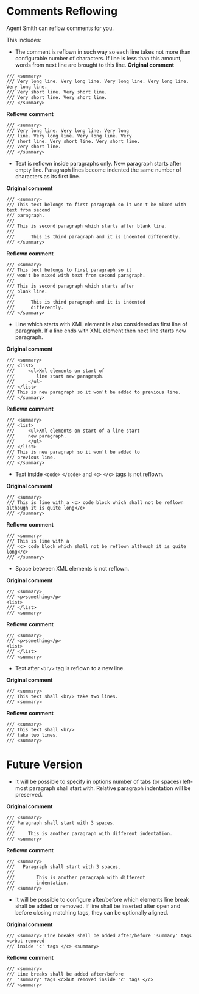 # Comments Reflowing #

Agent Smith can reflow comments for you.

This includes:
  * The comment is reflown in such way so each line takes not more than configurable number of characters. If line is less than this amount, words from next line are brought to this line.
**Original comment**
```
/// <summary>
/// Very long line. Very long line. Very long line. Very long line. Very long line.
/// Very short line. Very short line.
/// Very short line. Very short line.
/// </summary>
```

**Reflown comment**
```
/// <summary>
/// Very long line. Very long line. Very long 
/// line. Very long line. Very long line. Very
/// short line. Very short line. Very short line.
/// Very short line.
/// </summary>
```
  * Text is reflown inside paragraphs only. New paragraph starts after empty line. Paragraph lines become indented the same number of characters as its first line.

**Original comment**
```
/// <summary>
/// This text belongs to first paragraph so it won't be mixed with text from second
/// paragraph.
/// 
/// This is second paragraph which starts after blank line.
///
///      This is third paragraph and it is indented differently.
/// </summary>
```

**Reflown comment**
```
/// <summary>
/// This text belongs to first paragraph so it
/// won't be mixed with text from second paragraph.
/// 
/// This is second paragraph which starts after
/// blank line.
///
///      This is third paragraph and it is indented
///      differently.
/// </summary>
```

  * Line which starts with XML element is also considered as first line of paragraph. If a line ends with XML element then next line starts new paragraph.

**Original comment**
```
/// <summary>
/// <list>
///     <ul>Xml elements on start of
///        line start new paragraph.
///     </ul>
/// </list>
/// This is new paragraph so it won't be added to previous line.
/// </summary>
```

**Reflown comment**
```
/// <summary>
/// <list>
///     <ul>Xml elements on start of a line start
///     new paragraph.
///     </ul>
/// </list>
/// This is new paragraph so it won't be added to
/// previous line.
/// </summary>
```

  * Text inside `<code>` `</code>` and `<c>` `</c>` tags is not reflown.

**Original comment**
```
/// <summary>
/// This is line with a <c> code block which shall not be reflown although it is quite long</c>
/// </summary>
```

**Reflown comment**
```
/// <summary>
/// This is line with a
/// <c> code block which shall not be reflown although it is quite long</c>
/// </summary>
```

  * Space between XML elements is not reflown.

**Original comment**
```
/// <summary>
/// <p>something</p>                                             <list>
/// </list>
/// <summary>
```

**Reflown comment**
```
/// <summary>
/// <p>something</p>                                             <list>
/// </list>
/// <summary>
```

  * Text after `<br/>` tag is reflown to a new line.

**Original comment**
```
/// <summary>
/// This text shall <br/> take two lines.
/// <summary>
```

**Reflown comment**
```
/// <summary>
/// This text shall <br/>
/// take two lines.
/// <summary>
```


# Future Version #
  * It will be possible to specify in options number of tabs (or spaces) left-most paragraph shall start with. Relative paragraph indentation will be preserved.

**Original comment**
```
/// <summary>
/// Paragraph shall start with 3 spaces.
///
///     This is another paragraph with different indentation.
/// <summary>
```

**Reflown comment**
```
/// <summary>
///   Paragraph shall start with 3 spaces.
///
///        This is another paragraph with different
///        indentation.
/// <summary>
```

  * It will be possible to configure after/before which elements line break shall be added or removed. If line shall be inserted after open and before closing matching tags, they can be optionally aligned.

**Original comment**
```
/// <summary> Line breaks shall be added after/before 'summary' tags <c>but removed
/// inside 'c' tags </c> <summary>
```

**Reflown comment**
```
/// <summary>
/// Line breaks shall be added after/before
//  'summary' tags <c>but removed inside 'c' tags </c>
/// <summary>
```